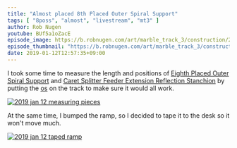 ```yaml
---
title: "Almost placed 8th Placed Outer Spiral Support"
tags: [ "8poss", "almost", "livestream", "mt3" ]
author: Rob Nugen
youtube: BUf5a1oZacE
episode_image: https://b.robnugen.com/art/marble_track_3/construction/2019/2019_jan_12_8poss.jpg
episode_thumbnail: "https://b.robnugen.com/art/marble_track_3/construction/2019/thumbs/2019_jan_12_8poss.jpg"
date: 2019-01-12T12:57:35+09:00
---
```


I took some time to measure the length and positions of
[Eighth Placed Outer Spiral Support](/parts/008p_eighth-placed-outer-spiral-support/) and [Caret Splitter Feeder Extension Reflection Stanchion](/parts/caret-splitter-feeder-extension-reflection-stanchion/) by putting the [os](/parts/outer_spiral/)
on the track to make sure it would all work.

[![2019 jan 12 measuring pieces](//b.robnugen.com/art/marble_track_3/construction/2019/thumbs/2019_jan_12_measuring_pieces.jpg)](//b.robnugen.com/art/marble_track_3/construction/2019/2019_jan_12_measuring_pieces.jpg)

At the same time, I bumped the ramp, so I decided to tape it to the
desk so it won't move much.

[![2019 jan 12 taped ramp](//b.robnugen.com/art/marble_track_3/construction/2019/thumbs/2019_jan_12_taped_ramp.jpg)](//b.robnugen.com/art/marble_track_3/construction/2019/2019_jan_12_taped_ramp.jpg)
